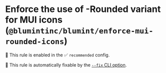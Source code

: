 # Enforce the use of -Rounded variant for MUI icons (`@blumintinc/blumint/enforce-mui-rounded-icons`)

💼 This rule is enabled in the ✅ `recommended` config.

🔧 This rule is automatically fixable by the [`--fix` CLI option](https://eslint.org/docs/latest/user-guide/command-line-interface#--fix).

<!-- end auto-generated rule header -->
